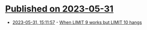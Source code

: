 # [Published on 2023-05-31](index.md)

* [2023-05-31, 15:11:57](https://lobste.rs/s/uo7tpg/when_limit_9_works_limit_10_hangs) - [When LIMIT 9 works but LIMIT 10 hangs](https://neon.tech/blog/when-limit-9-works-but-limit-10-hangs)
